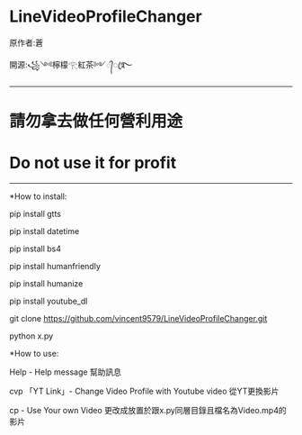 # LineVideoProfileChanger

原作者:蒼

開源:꧁༺檸檬𓂀紅茶༻᭄ꦿ࿐

-------------
# 請勿拿去做任何營利用途
# Do not use it for profit
-------------
*How to install:

pip install gtts

pip install datetime

pip install bs4

pip install humanfriendly

pip install humanize

pip install youtube_dl

git clone https://github.com/vincent9579/LineVideoProfileChanger.git

python x.py

*How to use:

Help - Help message 幫助訊息

cvp 「YT Link」- Change Video Profile with Youtube video 從YT更換影片

cp - Use Your own Video 更改成放置於跟x.py同層目錄且檔名為Video.mp4的影片

